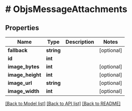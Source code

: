 # # ObjsMessageAttachments

## Properties

Name | Type | Description | Notes
------------ | ------------- | ------------- | -------------
**fallback** | **string** |  | [optional] 
**id** | **int** |  | 
**image_bytes** | **int** |  | [optional] 
**image_height** | **int** |  | [optional] 
**image_url** | **string** |  | [optional] 
**image_width** | **int** |  | [optional] 

[[Back to Model list]](../../README.md#documentation-for-models) [[Back to API list]](../../README.md#documentation-for-api-endpoints) [[Back to README]](../../README.md)


